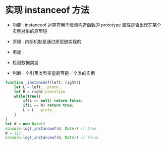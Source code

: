 # 实现 instanceof 方法

- 功能 : instanceof 运算符用于检测构造函数的 prototype 属性是否出现在某个实例对象的原型链

- 原理 : 内部机制是通过原型链实现的

- 用途 :
- 检测数据类型
- 判断一个引用类型变量是否是一个类的实例

```js
function _instanceof(left, right){
    let L = left.__proto__
    let R = right.prototype
    while(true){
        if(L == null) return false;
        if(L == R) return true;
        L = L.__proto__
    }
}
let d = new Date()
console.log(_instanceof(d, Date)) // true
d = 123
console.log(_instanceof(d, Date)) // false
```
